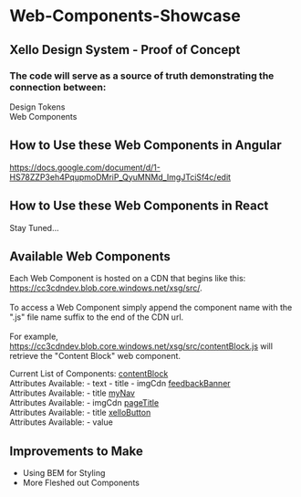 # Web-Components-Showcase
## Xello Design System - Proof of Concept 

### The code will serve as a source of truth demonstrating the connection between:
Design Tokens \
Web Components

## How to Use these Web Components in Angular
https://docs.google.com/document/d/1-HS78ZZP3eh4PqupmoDMriP_QyuMNMd_ImgJTciSf4c/edit

## How to Use these Web Components in React
Stay Tuned...

## Available Web Components
Each Web Component is hosted on a CDN that begins like this: https://cc3cdndev.blob.core.windows.net/xsg/src/. \
\
To access a Web Component simply append the component name with the ".js" file name suffix to the end of the CDN url. \
\
For example, https://cc3cdndev.blob.core.windows.net/xsg/src/contentBlock.js will retrieve the "Content Block" web component. 

Current List of Components:
[contentBlock](https://cc3cdndev.blob.core.windows.net/xsg/src/contentBlock.js) \
    Attributes Available: 
    - text
    - title
    - imgCdn
[feedbackBanner](https://cc3cdndev.blob.core.windows.net/xsg/src/feedbackBanner.js) \
    Attributes Available: 
    - title
[myNav](https://cc3cdndev.blob.core.windows.net/xsg/src/myNav.js) \
    Attributes Available: 
    - imgCdn
[pageTitle](https://cc3cdndev.blob.core.windows.net/xsg/src/pageTitle.js) \
    Attributes Available: 
    - title
[xelloButton](https://cc3cdndev.blob.core.windows.net/xsg/src/xelloButton.js) \
    Attributes Available: 
    - value

## Improvements to Make
* Using BEM for Styling
* More Fleshed out Components